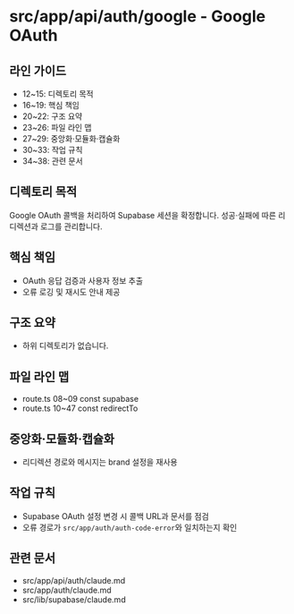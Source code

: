 # src/app/api/auth/google - Google OAuth

## 라인 가이드
- 12~15: 디렉토리 목적
- 16~19: 핵심 책임
- 20~22: 구조 요약
- 23~26: 파일 라인 맵
- 27~29: 중앙화·모듈화·캡슐화
- 30~33: 작업 규칙
- 34~38: 관련 문서

## 디렉토리 목적
Google OAuth 콜백을 처리하여 Supabase 세션을 확정합니다.
성공·실패에 따른 리디렉션과 로그를 관리합니다.

## 핵심 책임
- OAuth 응답 검증과 사용자 정보 추출
- 오류 로깅 및 재시도 안내 제공

## 구조 요약
- 하위 디렉토리가 없습니다.

## 파일 라인 맵
- route.ts 08~09 const supabase
- route.ts 10~47 const redirectTo

## 중앙화·모듈화·캡슐화
- 리디렉션 경로와 메시지는 brand 설정을 재사용

## 작업 규칙
- Supabase OAuth 설정 변경 시 콜백 URL과 문서를 점검
- 오류 경로가 `src/app/auth/auth-code-error`와 일치하는지 확인

## 관련 문서
- src/app/api/auth/claude.md
- src/app/auth/claude.md
- src/lib/supabase/claude.md
